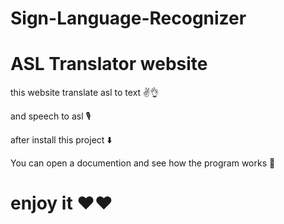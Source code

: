 # Sign-Language-Recognizer

# ASL Translator website

this website translate asl to text ✌️👌

and speech to asl 🎙️

after install this project ⬇️

You can open a documention and see how the program works 📖

# enjoy it ❤️❤️

